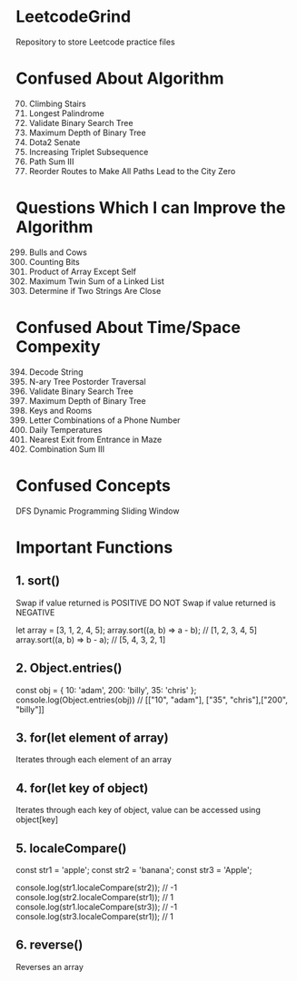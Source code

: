 # LeetcodeGrind

Repository to store Leetcode practice files



# Confused About Algorithm

70. Climbing Stairs
409. Longest Palindrome
98. Validate Binary Search Tree
104. Maximum Depth of Binary Tree
649. Dota2 Senate
334. Increasing Triplet Subsequence
437. Path Sum III
1466. Reorder Routes to Make All Paths Lead to the City Zero

# Questions Which I can Improve the Algorithm

299. Bulls and Cows
338. Counting Bits
238. Product of Array Except Self
2130. Maximum Twin Sum of a Linked List
1657. Determine if Two Strings Are Close

# Confused About Time/Space Compexity

394. Decode String
590. N-ary Tree Postorder Traversal
98. Validate Binary Search Tree
104. Maximum Depth of Binary Tree
841. Keys and Rooms
17. Letter Combinations of a Phone Number
739. Daily Temperatures
1926. Nearest Exit from Entrance in Maze
216. Combination Sum III

# Confused Concepts

DFS
Dynamic Programming
Sliding Window

# Important Functions

## 1. sort()

Swap if value returned is POSITIVE
DO NOT Swap if value returned is NEGATIVE

let array = [3, 1, 2, 4, 5];
array.sort((a, b) => a - b); // [1, 2, 3, 4, 5]
array.sort((a, b) => b - a); // [5, 4, 3, 2, 1]

## 2. Object.entries()

const obj = { 10: 'adam', 200: 'billy', 35: 'chris' };
console.log(Object.entries(obj)) // [["10", "adam"], ["35", "chris"],["200", "billy"]]


## 3. for(let element of array)

Iterates through each element of an array

## 4. for(let key of object)

Iterates through each key of object, value can be accessed using object[key]

## 5. localeCompare()

const str1 = 'apple';
const str2 = 'banana';
const str3 = 'Apple';

console.log(str1.localeCompare(str2)); // -1
console.log(str2.localeCompare(str1)); // 1
console.log(str1.localeCompare(str3)); // -1
console.log(str3.localeCompare(str1)); // 1

## 6. reverse()

Reverses an array










